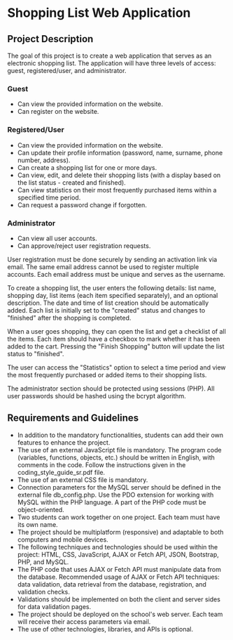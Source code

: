 # Shopping List Web Application

## Project Description

The goal of this project is to create a web application that serves as an electronic shopping list. The application will have three levels of access: guest, registered/user, and administrator.

### Guest
- Can view the provided information on the website.
- Can register on the website.

### Registered/User
- Can view the provided information on the website.
- Can update their profile information (password, name, surname, phone number, address).
- Can create a shopping list for one or more days.
- Can view, edit, and delete their shopping lists (with a display based on the list status - created and finished).
- Can view statistics on their most frequently purchased items within a specified time period.
- Can request a password change if forgotten.

### Administrator
- Can view all user accounts.
- Can approve/reject user registration requests.

User registration must be done securely by sending an activation link via email. The same email address cannot be used to register multiple accounts. Each email address must be unique and serves as the username.

To create a shopping list, the user enters the following details: list name, shopping day, list items (each item specified separately), and an optional description. The date and time of list creation should be automatically added. Each list is initially set to the "created" status and changes to "finished" after the shopping is completed.

When a user goes shopping, they can open the list and get a checklist of all the items. Each item should have a checkbox to mark whether it has been added to the cart. Pressing the "Finish Shopping" button will update the list status to "finished".

The user can access the "Statistics" option to select a time period and view the most frequently purchased or added items to their shopping lists.

The administrator section should be protected using sessions (PHP). All user passwords should be hashed using the bcrypt algorithm.

## Requirements and Guidelines

- In addition to the mandatory functionalities, students can add their own features to enhance the project.
- The use of an external JavaScript file is mandatory. The program code (variables, functions, objects, etc.) should be written in English, with comments in the code. Follow the instructions given in the coding_style_guide_sr.pdf file.
- The use of an external CSS file is mandatory.
- Connection parameters for the MySQL server should be defined in the external file db_config.php. Use the PDO extension for working with MySQL within the PHP language. A part of the PHP code must be object-oriented.
- Two students can work together on one project. Each team must have its own name.
- The project should be multiplatform (responsive) and adaptable to both computers and mobile devices.
- The following techniques and technologies should be used within the project: HTML, CSS, JavaScript, AJAX or Fetch API, JSON, Bootstrap, PHP, and MySQL.
- The PHP code that uses AJAX or Fetch API must manipulate data from the database. Recommended usage of AJAX or Fetch API techniques: data validation, data retrieval from the database, registration, and validation checks.
- Validations should be implemented on both the client and server sides for data validation pages.
- The project should be deployed on the school's web server. Each team will receive their access parameters via email.
- The use of other technologies, libraries, and APIs is optional.
